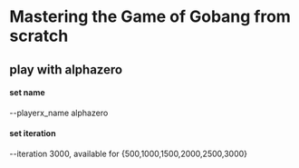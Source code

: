 # Mastering the Game of Gobang from scratch

## play with alphazero

#### set name

--playerx_name alphazero

#### set iteration

--iteration 3000, available for {500,1000,1500,2000,2500,3000}
